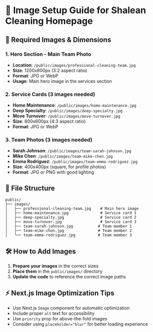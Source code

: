 # 📸 Image Setup Guide for Shalean Cleaning Homepage

## 🎯 Required Images & Dimensions

### 1. Hero Section - Main Team Photo
- **Location**: `/public/images/professional-cleaning-team.jpg`
- **Size**: 1200x800px (3:2 aspect ratio)
- **Format**: JPG or WebP
- **Usage**: Main hero image in the services section

### 2. Service Cards (3 images needed)
- **Home Maintenance**: `/public/images/home-maintenance.jpg`
- **Deep Specialty**: `/public/images/deep-specialty.jpg`  
- **Move Turnover**: `/public/images/move-turnover.jpg`
- **Size**: 800x600px (4:3 aspect ratio)
- **Format**: JPG or WebP

### 3. Team Photos (3 images needed)
- **Sarah Johnson**: `/public/images/team-sarah-johnson.jpg`
- **Mike Chen**: `/public/images/team-mike-chen.jpg`
- **Emma Rodriguez**: `/public/images/team-emma-rodriguez.jpg`
- **Size**: 400x400px (square, for profile photos)
- **Format**: JPG or PNG with good lighting

## 📁 File Structure
```
public/
├── images/
│   ├── professional-cleaning-team.jpg    # Main hero image
│   ├── home-maintenance.jpg              # Service card 1
│   ├── deep-specialty.jpg                # Service card 2
│   ├── move-turnover.jpg                 # Service card 3
│   ├── team-sarah-johnson.jpg           # Team member 1
│   ├── team-mike-chen.jpg               # Team member 2
│   └── team-emma-rodriguez.jpg          # Team member 3
```

## 🛠️ How to Add Images

1. **Prepare your images** in the correct sizes
2. **Place them** in the `public/images/` directory
3. **Update the code** to reference the correct image paths

## ⚡ Next.js Image Optimization Tips

- Use Next.js `Image` component for automatic optimization
- Include proper `alt` text for accessibility
- Use `priority` prop for above-the-fold images
- Consider using `placeholder="blur"` for better loading experience
